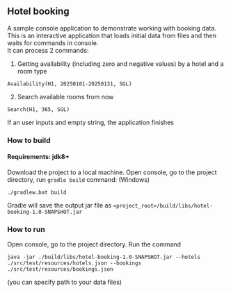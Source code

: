 ## Hotel booking

A sample console application to demonstrate working with booking data.
This is an interactive application that loads initial data from files and then waits for commands in console.  
It can process 2 commands:
1. Getting availability (including zero and negative values) by a hotel and a room type
```
Availability(H1, 20250101-20250131, SGL)
```
2. Search available rooms from now
```
Search(H1, 365, SGL)
```
If an user inputs and empty string, the application finishes

### How to build
#### Requirements: jdk8+

Download the project to a local machine. Open console, go to the project directory, run `gradle build` command:
(Windows)
```shell
./gradlew.bat build
```
Gradle will save the output jar file as `<project_root>/build/libs/hotel-booking-1.0-SNAPSHOT.jar`

### How to run

Open console, go to the project directory. Run the command
```shell
java -jar ./build/libs/hotel-booking-1.0-SNAPSHOT.jar --hotels ./src/test/resources/hotels.json --bookings ./src/test/resources/bookings.json
```
(you can specify path to your data files)